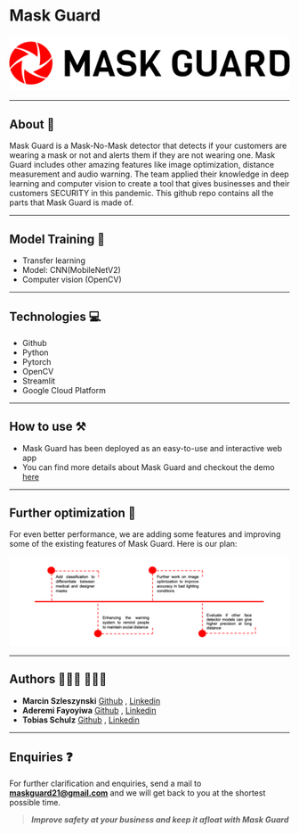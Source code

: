 # Mask Guard

![Logo](https://github.com/Tobias-GH-Schulz/mask-detector/blob/main/logo_large.png "Logo") 

---

## About 📝
Mask Guard is a Mask-No-Mask detector that detects if your customers are wearing a mask or not and alerts them if they are not wearing one. Mask Guard includes other amazing features like image optimization, distance measurement and audio warning. The team applied their knowledge in deep learning and computer vision  to create a tool that gives businesses and their customers SECURITY in this pandemic. This github repo contains all the parts that Mask Guard is made of.

---

## Model Training 🤖
- Transfer learning 
- Model: CNN(MobileNetV2)
- Computer vision (OpenCV)

---

## Technologies 💻
- Github
- Python 
- Pytorch
- OpenCV
- Streamlit
- Google Cloud Platform

---

## How to use ⚒
- Mask Guard has been deployed as an easy-to-use and interactive web app  
- You can find more details about Mask Guard and checkout the demo [here](https://mask-deploy.ue.r.appspot.com/)

---

## Further optimization 🚧
For even better performance, we are adding some features and improving some of the existing features of Mask Guard. Here is our plan:

![Road map](https://github.com/Tobias-GH-Schulz/mask-detector/blob/main/timeline.png "Road map") 

---

## Authors 👨🏾‍💻 👩🏾‍💻
- **Marcin Szleszynski** [Github](https://github.com/martinezpl) , [Linkedin](https://www.linkedin.com/in/marcin-szleszynski-560b021bb/)
- **Aderemi Fayoyiwa** [Github](https://github.com/AderemiF) , [Linkedin](https://www.linkedin.com/in/aderemi-fayoyiwa/)
- **Tobias Schulz** [Github](https://github.com/Tobias-GH-Schulz) , [Linkedin](https://www.linkedin.com/in/tobias-schulz-77b09691/)

---

## Enquiries ❓
For further clarification and enquiries, send a mail to **maskguard21@gmail.com** and we will get back to you at the shortest possible time.


>_**Improve safety at your business and keep it afloat with Mask Guard**_
